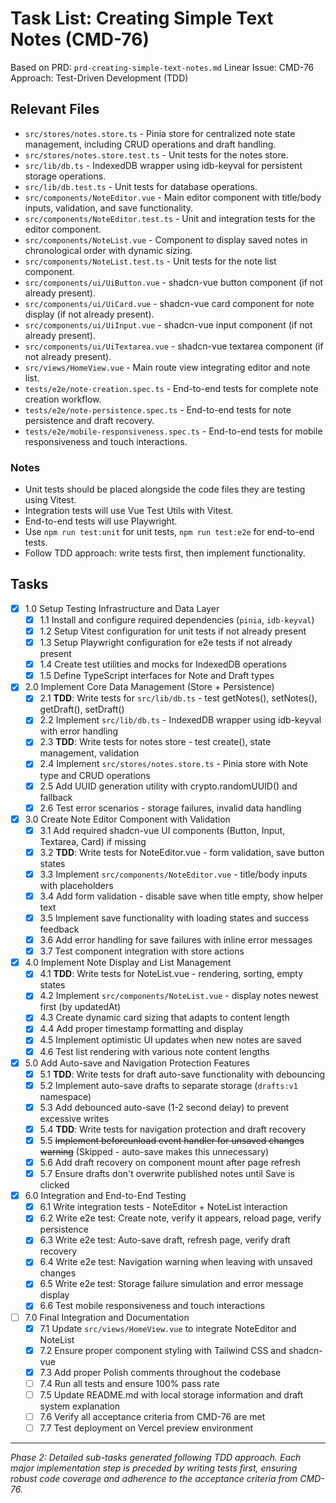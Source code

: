 # Task List: Creating Simple Text Notes (CMD-76)

Based on PRD: `prd-creating-simple-text-notes.md`
Linear Issue: CMD-76
Approach: Test-Driven Development (TDD)

## Relevant Files

- `src/stores/notes.store.ts` - Pinia store for centralized note state management, including CRUD operations and draft handling.
- `src/stores/notes.store.test.ts` - Unit tests for the notes store.
- `src/lib/db.ts` - IndexedDB wrapper using idb-keyval for persistent storage operations.
- `src/lib/db.test.ts` - Unit tests for database operations.
- `src/components/NoteEditor.vue` - Main editor component with title/body inputs, validation, and save functionality.
- `src/components/NoteEditor.test.ts` - Unit and integration tests for the editor component.
- `src/components/NoteList.vue` - Component to display saved notes in chronological order with dynamic sizing.
- `src/components/NoteList.test.ts` - Unit tests for the note list component.
- `src/components/ui/UiButton.vue` - shadcn-vue button component (if not already present).
- `src/components/ui/UiCard.vue` - shadcn-vue card component for note display (if not already present).
- `src/components/ui/UiInput.vue` - shadcn-vue input component (if not already present).
- `src/components/ui/UiTextarea.vue` - shadcn-vue textarea component (if not already present).
- `src/views/HomeView.vue` - Main route view integrating editor and note list.
- `tests/e2e/note-creation.spec.ts` - End-to-end tests for complete note creation workflow.
- `tests/e2e/note-persistence.spec.ts` - End-to-end tests for note persistence and draft recovery.
 - `tests/e2e/mobile-responsiveness.spec.ts` - End-to-end tests for mobile responsiveness and touch interactions.

### Notes

- Unit tests should be placed alongside the code files they are testing using Vitest.
- Integration tests will use Vue Test Utils with Vitest.
- End-to-end tests will use Playwright.
- Use `npm run test:unit` for unit tests, `npm run test:e2e` for end-to-end tests.
- Follow TDD approach: write tests first, then implement functionality.

## Tasks

- [x] 1.0 Setup Testing Infrastructure and Data Layer
  - [x] 1.1 Install and configure required dependencies (`pinia`, `idb-keyval`)
  - [x] 1.2 Setup Vitest configuration for unit tests if not already present
  - [x] 1.3 Setup Playwright configuration for e2e tests if not already present
  - [x] 1.4 Create test utilities and mocks for IndexedDB operations
  - [x] 1.5 Define TypeScript interfaces for Note and Draft types

- [x] 2.0 Implement Core Data Management (Store + Persistence)
  - [x] 2.1 **TDD**: Write tests for `src/lib/db.ts` - test getNotes(), setNotes(), getDraft(), setDraft()
  - [x] 2.2 Implement `src/lib/db.ts` - IndexedDB wrapper using idb-keyval with error handling
  - [x] 2.3 **TDD**: Write tests for notes store - test create(), state management, validation
  - [x] 2.4 Implement `src/stores/notes.store.ts` - Pinia store with Note type and CRUD operations
  - [x] 2.5 Add UUID generation utility with crypto.randomUUID() and fallback
  - [x] 2.6 Test error scenarios - storage failures, invalid data handling

- [x] 3.0 Create Note Editor Component with Validation
  - [x] 3.1 Add required shadcn-vue UI components (Button, Input, Textarea, Card) if missing
  - [x] 3.2 **TDD**: Write tests for NoteEditor.vue - form validation, save button states
  - [x] 3.3 Implement `src/components/NoteEditor.vue` - title/body inputs with placeholders
  - [x] 3.4 Add form validation - disable save when title empty, show helper text
  - [x] 3.5 Implement save functionality with loading states and success feedback
  - [x] 3.6 Add error handling for save failures with inline error messages
  - [x] 3.7 Test component integration with store actions

- [x] 4.0 Implement Note Display and List Management
  - [x] 4.1 **TDD**: Write tests for NoteList.vue - rendering, sorting, empty states
  - [x] 4.2 Implement `src/components/NoteList.vue` - display notes newest first (by updatedAt)
  - [x] 4.3 Create dynamic card sizing that adapts to content length
  - [x] 4.4 Add proper timestamp formatting and display
  - [x] 4.5 Implement optimistic UI updates when new notes are saved
  - [x] 4.6 Test list rendering with various note content lengths

- [x] 5.0 Add Auto-save and Navigation Protection Features
  - [x] 5.1 **TDD**: Write tests for draft auto-save functionality with debouncing
  - [x] 5.2 Implement auto-save drafts to separate storage (`drafts:v1` namespace)
  - [x] 5.3 Add debounced auto-save (1-2 second delay) to prevent excessive writes
  - [x] 5.4 **TDD**: Write tests for navigation protection and draft recovery
  - [x] 5.5 ~~Implement beforeunload event handler for unsaved changes warning~~ (Skipped - auto-save makes this unnecessary)
  - [x] 5.6 Add draft recovery on component mount after page refresh
  - [x] 5.7 Ensure drafts don't overwrite published notes until Save is clicked

- [x] 6.0 Integration and End-to-End Testing
  - [x] 6.1 Write integration tests - NoteEditor + NoteList interaction
  - [x] 6.2 Write e2e test: Create note, verify it appears, reload page, verify persistence
  - [x] 6.3 Write e2e test: Auto-save draft, refresh page, verify draft recovery
  - [x] 6.4 Write e2e test: Navigation warning when leaving with unsaved changes
  - [x] 6.5 Write e2e test: Storage failure simulation and error message display
  - [x] 6.6 Test mobile responsiveness and touch interactions

- [ ] 7.0 Final Integration and Documentation
  - [x] 7.1 Update `src/views/HomeView.vue` to integrate NoteEditor and NoteList
  - [x] 7.2 Ensure proper component styling with Tailwind CSS and shadcn-vue
  - [x] 7.3 Add proper Polish comments throughout the codebase
  - [ ] 7.4 Run all tests and ensure 100% pass rate
  - [ ] 7.5 Update README.md with local storage information and draft system explanation
  - [ ] 7.6 Verify all acceptance criteria from CMD-76 are met
  - [ ] 7.7 Test deployment on Vercel preview environment

---

*Phase 2: Detailed sub-tasks generated following TDD approach. Each major implementation step is preceded by writing tests first, ensuring robust code coverage and adherence to the acceptance criteria from CMD-76.*
